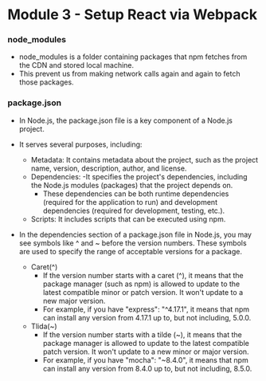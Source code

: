 # Module 3 - Setup React via Webpack

### node_modules
- node_modules is a folder containing packages that npm fetches from the CDN and stored local machine. 
- This prevent us from making network calls again and again to fetch those packages.

### package.json
- In Node.js, the package.json file is a key component of a Node.js project. 
- It serves several purposes, including:
    - Metadata: It contains metadata about the project, such as the project name, version, description, author, and license.
    - Dependencies: 
        -It specifies the project's dependencies, including the Node.js modules (packages) that the project depends on. 
        - These dependencies can be both runtime dependencies (required for the application to run) and development dependencies (required for development, testing, etc.).
    - Scripts: It includes scripts that can be executed using npm.
    
- In the dependencies section of a package.json file in Node.js, you may see symbols like ^ and ~ before the version numbers. These symbols are used to specify the range of acceptable versions for a package.
    - Caret(^)
        - If the version number starts with a caret (^), it means that the package manager (such as npm) is allowed to update to the latest compatible minor or patch version. It won't update to a new major version.
        - For example, if you have "express": "^4.17.1", it means that npm can install any version from 4.17.1 up to, but not including, 5.0.0.
    - Tlida(~)
        - If the version number starts with a tilde (~), it means that the package manager is allowed to update to the latest compatible patch version. It won't update to a new minor or major version.
        - For example, if you have "mocha": "~8.4.0", it means that npm can install any version from 8.4.0 up to, but not including, 8.5.0.